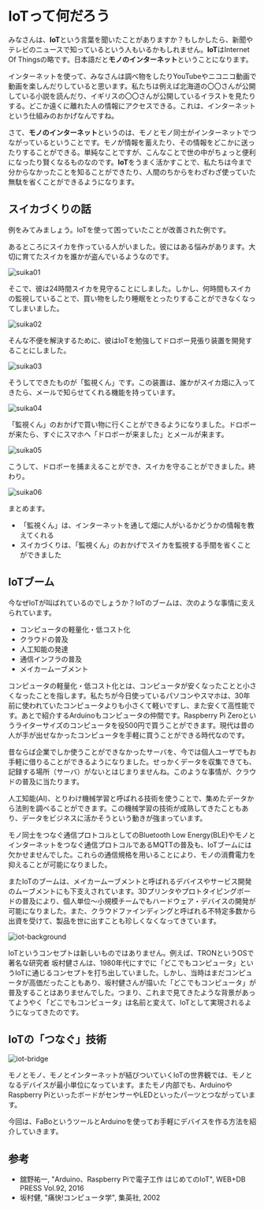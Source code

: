 # IoTって何だろう

みなさんは、**IoT**という言葉を聞いたことがありますか？もしかしたら、新聞やテレビのニュースで知っているという人もいるかもしれません。**IoT**はInternet Of Thingsの略です。日本語だと**モノのインターネット**ということになります。

インターネットを使って、みなさんは調べ物をしたりYouTubeやニコニコ動画で動画を楽しんだりしていると思います。私たちは例えば北海道の〇〇さんが公開している小説を読んだり、イギリスの〇〇さんが公開しているイラストを見たりする。どこか遠くに離れた人の情報にアクセスできる。これは、インターネットという仕組みのおかげなんですね。

さて、**モノのインターネット**というのは、モノとモノ同士がインターネットでつながっているということです。モノが情報を蓄えたり、その情報をどこかに送ったりすることができる。単純なことですが、こんなことで世の中がちょっと便利になったり賢くなるものなのです。**IoT**をうまく活かすことで、私たちは今まで分からなかったことを知ることができたり、人間のちからをわざわざ使っていた無駄を省くことができるようになります。

## スイカづくりの話

例をみてみましょう。IoTを使って困っていたことが改善された例です。

あるところにスイカを作っている人がいました。彼にはある悩みがあります。大切に育てたスイカを誰かが盗んでいるようなのです。

![suika01](img/suika01.png)

そこで、彼は24時間スイカを見守ることにしました。しかし、何時間もスイカの監視していることで、買い物をしたり睡眠をとったりすることができなくなってしまいました。

![suika02](img/suika02.png)

そんな不便を解決するために、彼はIoTを勉強してドロボー見張り装置を開発することにしました。

![suika03](img/suika03.png)

そうしてできたものが「監視くん」です。この装置は、誰かがスイカ畑に入ってきたら、メールで知らせてくれる機能を持っています。

![suika04](img/suika04.png)

「監視くん」のおかげで買い物に行くことができるようになりました。ドロボーが来たら、すぐにスマホへ「ドロボーが来ました」とメールが来ます。

![suika05](img/suika05.png)

こうして、ドロボーを捕まえることができ、スイカを守ることができました。終わり。

![suika06](img/suika06.png)

まとめます。

* 「監視くん」は、インターネットを通して畑に人がいるかどうかの情報を教えてくれる
* スイカづくりは、「監視くん」のおかげでスイカを監視する手間を省くことができました

## IoTブーム

今なぜIoTが叫ばれているのでしょうか？IoTのブームは、次のような事情に支えられています。

* コンピュータの軽量化・低コスト化
* クラウドの普及
* 人工知能の発達
* 通信インフラの普及
* メイカームーブメント

コンピュータの軽量化・低コスト化とは、コンピュータが安くなったことと小さくなったことを指します。私たちが今日使っているパソコンやスマホは、30年前に使われていたコンピュータよりも小さくて軽いですし、また安くて高性能です。あとで紹介するArduinoもコンピュータの仲間です。Raspberry Pi Zeroというライターサイズのコンピュータを役500円で買うことができます。現代は昔の人が手が出せなかったコンピュータを手軽に買うことができる時代なのです。

昔ならば企業でしか使うことができなかったサーバを、今では個人ユーザでもお手軽に借りることができるようになりました。せっかくデータを収集できても、記録する場所（サーバ）がないとはじまりませんね。このような事情が、クラウドの普及に当たります。

人工知能(AI)、とりわけ機械学習と呼ばれる技術を使うことで、集めたデータから法則を調べることができます。この機械学習の技術が成熟してきたこともあり、データをビジネスに活かそうという動きが強まっています。

モノ同士をつなぐ通信プロトコルとしてのBluetooth Low Energy(BLE)やモノとインターネットをつなぐ通信プロトコルであるMQTTの普及も、IoTブームには欠かせませんでした。これらの通信規格を用いることにより、モノの消費電力を抑えることが可能になりました。

またIoTのブームは、メイカームーブメントと呼ばれるデバイスやサービス開発のムーブメントにも下支えされています。3Dプリンタやプロトタイピングボードの普及により、個人単位〜小規模チームでもハードウェア・デバイスの開発が可能になりました。また、クラウドファインディングと呼ばれる不特定多数から出資を受けて、製品を世に出すことも珍しくなくなってきています。

![iot-background](img/iot-bg.png)

IoTというコンセプトは新しいものではありません。例えば、TRONというOSで著名な研究者 坂村健さんは、1980年代にすでに「どこでもコンピュータ」というIoTに通じるコンセプトを打ち出していました。しかし、当時はまだコンピュータが高価だったこともあり、坂村健さんが描いた「どこでもコンピュータ」が普及することはありませんでした。つまり、これまで見てきたような背景があってようやく「どこでもコンピュータ」は名前と変えて、IoTとして実現されるようになってきたのです。

## IoTの「つなぐ」技術

![iot-bridge](img/iot-bridge.png)

モノとモノ、モノとインターネットが結びついていくIoTの世界観では、モノとなるデバイスが最小単位になっています。またモノ内部でも、ArduinoやRaspberry PiといったボードがセンサーやLEDといったパーツとつながっています。

今回は、FaBoというツールとArduinoを使ってお手軽にデバイスを作る方法を紹介していきます。

## 参考

* 舘野祐一, "Arduino、Raspberry Piで電子工作 はじめてのIoT", WEB+DB PRESS Vol.92, 2016
* 坂村健, "痛快!コンピュータ学", 集英社, 2002
